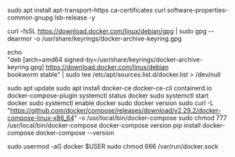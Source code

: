 sudo apt install apt-transport-https ca-certificates curl software-properties-common gnupg lsb-release -y 

curl -fsSL https://download.docker.com/linux/debian/gpg | sudo gpg --dearmor -o /usr/share/keyrings/docker-archive-keyring.gpg

echo \
 "deb [arch=amd64 signed-by=/usr/share/keyrings/docker-archive-keyring.gpg] https://download.docker.com/linux/debian \
 bookworm stable" | sudo tee /etc/apt/sources.list.d/docker.list > /dev/null

sudo apt update
sudo apt install docker-ce docker-ce-cli containerd.io docker-compose-plugin
systemctl status docker
sudo systemctl start docker
sudo systemctl enable docker
sudo docker version
sudo curl -L "https://github.com/docker/compose/releases/download/v2.29.2/docker-compose-linux-x86_64" -o /usr/local/bin/docker-compose
sudo chmod 777 /usr/local/bin/docker-compose
docker-compose version
pip install docker-compose
docker-compose --version

sudo usermod -aG docker $USER
sudo chmod 666 /var/run/docker.sock